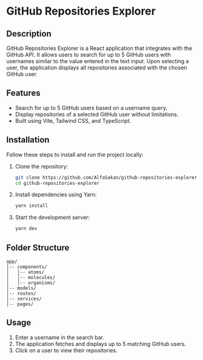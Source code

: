# GitHub Repositories Explorer

## Description

GitHub Repositories Explorer is a React application that integrates with the GitHub API. It allows users to search for up to 5 GitHub users with usernames similar to the value entered in the text input. Upon selecting a user, the application displays all repositories associated with the chosen GitHub user.

## Features

- Search for up to 5 GitHub users based on a username query.
- Display repositories of a selected GitHub user without limitations.
- Built using Vite, Tailwind CSS, and TypeScript.

## Installation

Follow these steps to install and run the project locally:

1. Clone the repository:
   ```sh
   git clone https://github.com/AlfaSakan/github-repositories-explorer.git
   cd github-repositories-explorer
   ```
2. Install dependencies using Yarn:
   ```sh
   yarn install
   ```
3. Start the development server:
   ```sh
   yarn dev
   ```

## Folder Structure

```
app/
│-- components/
│   │-- atoms/
│   │-- molecules/
│   │-- organisms/
│-- models/
│-- routes/
│-- services/
│-- pages/
```

## Usage

1. Enter a username in the search bar.
2. The application fetches and displays up to 5 matching GitHub users.
3. Click on a user to view their repositories.
